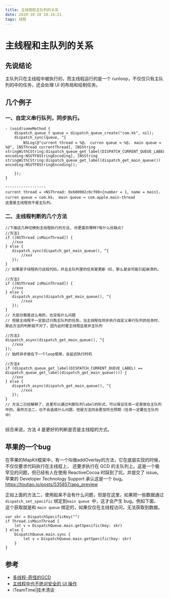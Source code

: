 ```yaml
---
title: 主线程和主队列的关系
date: 2020-10-20 18:16:21
tags: 线程
---
```



# 主线程和主队列的关系

## 先说结论
主队列只在主线程中被执行的，而主线程运行的是一个 runloop，不仅仅只有主队列的中的任务，还会处理 UI 的布局和绘制任务。

## 几个例子
### 一、自定义串行队列，同步执行。

```
- (void)someMethod {
    dispatch_queue_t queue = dispatch_queue_create("com.kk", nil);
    dispatch_sync(queue, ^{
        NSLog(@"current thread = %@， curren queue = %@， main queue = %@", [NSThread currentThread], [NSString stringWithCString:dispatch_queue_get_label(DISPATCH_CURRENT_QUEUE_LABEL) encoding:NSUTF8StringEncoding], [NSString stringWithCString:dispatch_queue_get_label(dispatch_get_main_queue()) encoding:NSUTF8StringEncoding]);
    
    });
}

------------------
current thread = <NSThread: 0x600002c0cf00>{number = 1, name = main}， curren queue = com.kk， main queue = com.apple.main-thread
这里是主线程但不是主队列。

```


### 二、主线程判断的几个方法

```
//下面这几种切换到主线程执行的方法, 你更喜欢哪种?有什么优缺点?
//方法1
if ([NSThread isMainThread]) {
   //xxx
} else {
   dispatch_sync(dispatch_get_main_queue(), ^{
       //xxx
   });
}
// 如果是子线程执行这段代码，并且主队列里的任务是更新 UI，那么是会可能引起崩溃的。
    
//方法2
if ([NSThread isMainThread]) {
   //xxx
} else {
   dispatch_async(dispatch_get_main_queue(), ^{
       //xxx
   });
}
// 大部分都是这么用的，也没有什么问题
// 但是主线程不一定能过只跑主队列的任务。当主线程在同步执行自定义串行队列的任务时，那此方法的判断就不对了，因为此时是主线程且是非主队列
    
//方法3
dispatch_async(dispatch_get_main_queue(), ^{
   //xxx
});
// 始终异步放在下一个loop使用，会延迟执行时机

//方法4   
if (dispatch_queue_get_label(DISPATCH_CURRENT_QUEUE_LABEL) == dispatch_queue_get_label(dispatch_get_main_queue())) {
   //xxx
} else {
   dispatch_async(dispatch_get_main_queue(), ^{
       //xxx
   });
}
// 方法二已经解释了，这里可以通过判断队列label的形式，可以保证任务一定是放在主队列中的。虽然方法二，也不会造成什么问题，但是方法四会更加符合预期（任务一定要在主队列中）
    
```
综合来说，方法 4 是更好的判断是否是主线程的方式。

<!-- more -->

## 苹果的一个bug
在苹果的MapKit框架中，有一个叫做addOverlay的方法，它在底层实现的时候，不仅仅要求代码执行在主线程上，
 还要求执行在 GCD 的主队列上。这是一个极罕见的问题，但已经有人在使用 ReactiveCocoa 时踩到了坑，并提交了 issue。
 苹果的 Developer Technology Support 承认这是一个 bug。
https://toutiao.io/posts/535857/app_preview


正如上面的方法二，使用起来不会有什么问题，但是在这里，如果把一些数据通过`dispatch_set_specific` 绑定到`main queue `中，这才会产生 bug。例如下面，
这个获取就是和 `main queue` 绑定的，如果仅仅在主线程访问，无法获取到数据。

```
var skr = DispatchSpecificKey("")
if Thread.isMainThread {
    let v = DispatchQueue.main.getSpecific(key: skr)
} else {
    DispatchQueue.main.sync {
        let v = DispatchQueue.main.getSpecific(key: skr)
    }
}
```

## 参考
* [多线程-奇怪的GCD](http://sindrilin.com/2018/03/03/weird_thread.html)
* [主线程中也不绝对安全的 UI 操作](https://toutiao.io/posts/535857/app_preview)
* iTeamTime|技术清谈



